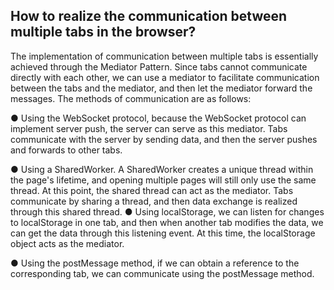 ## How to realize the communication between multiple tabs in the browser?

The implementation of communication between multiple tabs is essentially achieved through the Mediator Pattern. Since tabs cannot communicate directly with each other, we can use a mediator to facilitate communication between the tabs and the mediator, and then let the mediator forward the messages. The methods of communication are as follows:

● Using the WebSocket protocol, because the WebSocket protocol can implement server push, the server can serve as this mediator. Tabs communicate with the server by sending data, and then the server pushes and forwards to other tabs.

● Using a SharedWorker. A SharedWorker creates a unique thread within the page's lifetime, and opening multiple pages will still only use the same thread. At this point, the shared thread can act as the mediator. Tabs communicate by sharing a thread, and then data exchange is realized through this shared thread.
● Using localStorage, we can listen for changes to localStorage in one tab, and then when another tab modifies the data, we can get the data through this listening event. At this time, the localStorage object acts as the mediator.

● Using the postMessage method, if we can obtain a reference to the corresponding tab, we can communicate using the postMessage method.
